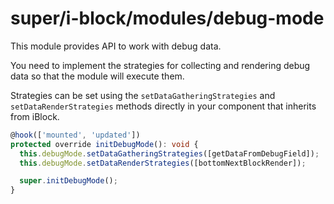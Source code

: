 # super/i-block/modules/debug-mode

This module provides API to work with debug data.

You need to implement the strategies for collecting and rendering debug data so that the module will execute them.

Strategies can be set using the `setDataGatheringStrategies` and `setDataRenderStrategies` methods directly in your component that inherits from iBlock.

```typescript
@hook(['mounted', 'updated'])
protected override initDebugMode(): void {
  this.debugMode.setDataGatheringStrategies([getDataFromDebugField]);
  this.debugMode.setDataRenderStrategies([bottomNextBlockRender]);

  super.initDebugMode();
}
```
